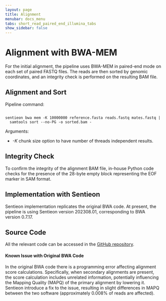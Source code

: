 ```yaml
---
layout: page
title: Alignment
menubar: docs_menu
tabs: short_read_paired_end_illumina_tabs
show_sidebar: false
---
```


# Alignment with BWA-MEM

For the initial alignment, the pipeline uses BWA-MEM in paired-end mode on each set of paired FASTQ files. The reads are then sorted by genomic coordinates, and an integrity check is performed on the resulting BAM file.

## Alignment and Sort

Pipeline command:

```text

sentieon bwa mem -K 10000000 reference.fasta reads.fastq mates.fastq |
  samtools sort --no-PG -o sorted.bam -

```

Arguments:

- *-K* chunk size option to have number of threads independent results.

## Integrity Check

To confirm the integrity of the alignment BAM file, in-house Python code checks for the presence of the 28-byte empty block representing the EOF marker in SAM format.

## Implementation with Sentieon

Sentieon implementation replicates the original BWA code. At present, the pipeline is using Sentieon version 202308.01, corresponding to BWA version 0.7.17.

## Source Code

All the relevant code can be accessed in the [GitHub repository](https://github.com/smaht-dac/sentieon-pipelines/blob/main/dockerfiles/sentieon/sentieon_bwa-mem_sort.sh).

#### Known Issue with Original BWA Code

In the original BWA code there is a programming error affecting alignment score calculations. Specifically, when secondary alignments are present, the score calculation includes unrelated information, potentially influencing the Mapping Quality (MAPQ) of the primary alignment by lowering it. Sentieon introduce a fix to the issue, resulting in slight differences in MAPQ between the two software (approximately 0.008% of reads are affected).
